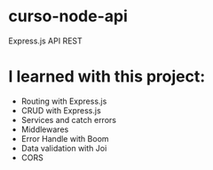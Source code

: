 # curso-node-api

Express.js API REST

# I learned with this project:
- Routing with Express.js
- CRUD with Express.js
- Services and catch errors
- Middlewares
- Error Handle with Boom
- Data validation with Joi
- CORS
